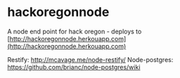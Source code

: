 hackoregonnode
==============

A node end point for hack oregon - deploys to [http://hackoregonnode.herkouapp.com](http://hackoregonnode.herkouapp.com)

Restify: http://mcavage.me/node-restify/
Node-postgres: https://github.com/brianc/node-postgres/wiki
